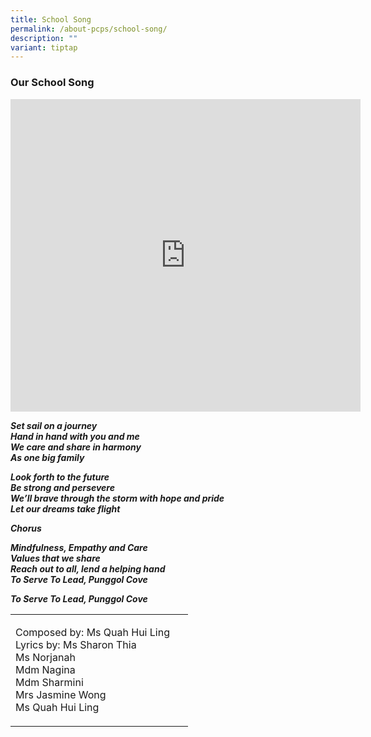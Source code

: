 ```yaml
---
title: School Song
permalink: /about-pcps/school-song/
description: ""
variant: tiptap
---
```

<h3>Our School Song</h3>
<p></p>
<div class="iframe-wrapper">
<iframe height="500" width="560" allowfullscreen="true" frameborder="0" src="https://www.youtube.com/embed/Jmh6_RVEweo?si=fYkxpPeqFQKUpGDT&amp;controls=0"></iframe>
</div>
<p><strong><em>Set sail on a journey<br>Hand in hand with you and me<br>We care and share in harmony<br>As one big family</em></strong>
</p>
<p><strong><em>Look forth to the future<br>Be strong and persevere<br>We’ll brave through the storm with hope and pride<br>Let our dreams take flight</em></strong>
</p>
<p><strong><em>Chorus</em></strong>
</p>
<p><strong><em>Mindfulness, Empathy and Care<br>Values that we share<br>Reach out to all, lend a helping hand<br>To Serve To Lead, Punggol Cove</em></strong>
</p>
<p><strong><em>To Serve To Lead, Punggol Cove</em></strong>
</p>
<table style="minWidth: 25px">
<colgroup>
<col>
</colgroup>
<tbody>
<tr>
<td rowspan="1" colspan="1">
<p>Composed by: Ms Quah Hui Ling &nbsp;&nbsp;&nbsp;&nbsp;
<br>Lyrics by: Ms Sharon Thia &nbsp;&nbsp;&nbsp;&nbsp;&nbsp;&nbsp;&nbsp;
<br>Ms Norjanah&nbsp;&nbsp;&nbsp;&nbsp;&nbsp;&nbsp;&nbsp;&nbsp;&nbsp;&nbsp;&nbsp;&nbsp;&nbsp;&nbsp;
<br>Mdm Nagina &nbsp;&nbsp;&nbsp;&nbsp;&nbsp;&nbsp;&nbsp;&nbsp;&nbsp;&nbsp;&nbsp;&nbsp;
<br>Mdm Sharmini &nbsp;&nbsp;&nbsp;&nbsp;&nbsp;&nbsp;&nbsp;&nbsp;&nbsp;
<br>Mrs Jasmine Wong&nbsp;&nbsp;&nbsp;
<br>Ms Quah Hui Ling&nbsp;&nbsp;&nbsp;&nbsp;&nbsp;</p>
</td>
</tr>
</tbody>
</table>
<p></p>